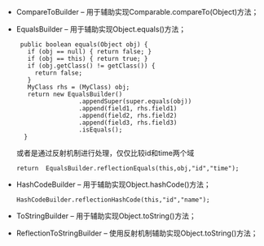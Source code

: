 - CompareToBuilder – 用于辅助实现Comparable.compareTo(Object)方法；

- EqualsBuilder – 用于辅助实现Object.equals()方法；

  ```
   public boolean equals(Object obj) {
     if (obj == null) { return false; }
     if (obj == this) { return true; }
     if (obj.getClass() != getClass()) {
       return false;
     }
     MyClass rhs = (MyClass) obj;
     return new EqualsBuilder()
                   .appendSuper(super.equals(obj))
                   .append(field1, rhs.field1)
                   .append(field2, rhs.field2)
                   .append(field3, rhs.field3)
                   .isEquals();
    }
  ```

  或者是通过反射机制进行处理，仅仅比较id和time两个域

  ```
  return  EqualsBuilder.reflectionEquals(this,obj,"id","time");
  ```

- HashCodeBuilder – 用于辅助实现Object.hashCode()方法；

  ```
  HashCodeBuilder.reflectionHashCode(this,"id","name");
  ```

- ToStringBuilder – 用于辅助实现Object.toString()方法；

- ReflectionToStringBuilder – 使用反射机制辅助实现Object.toString()方法；


